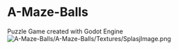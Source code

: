 # A-Maze-Balls
Puzzle Game created with Godot Engine
![A-Maze-Balls/A-Maze-Balls/Textures/SplasjImage.png](A-Maze-Balls/A-Maze-Balls/Textures/SplasjImage.png)
